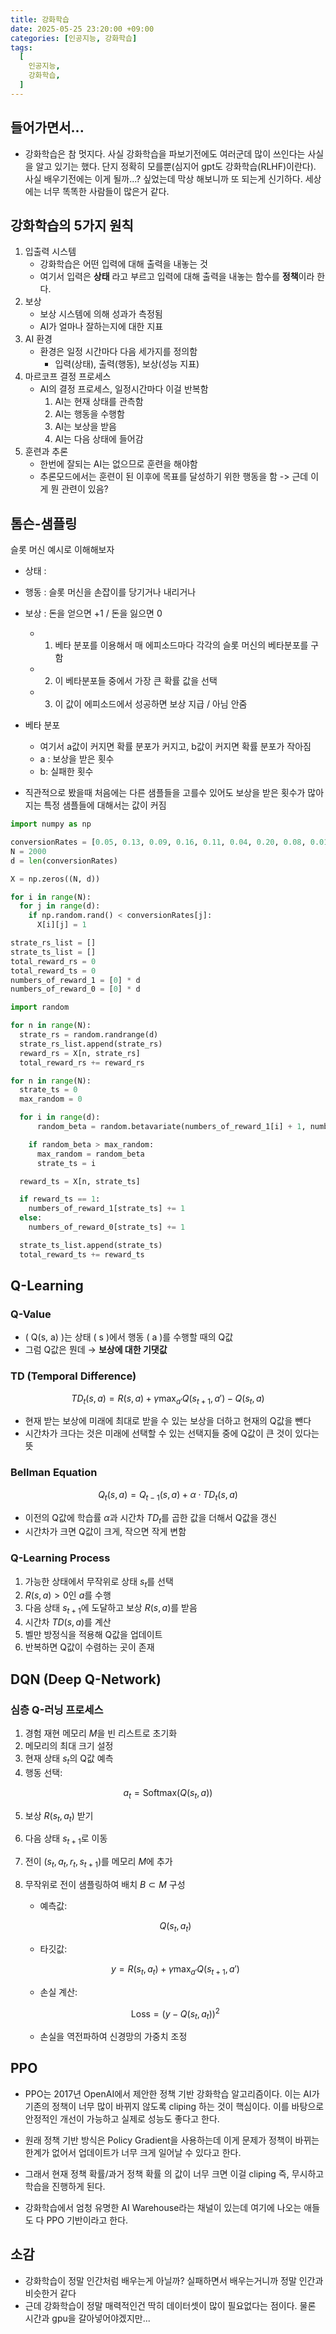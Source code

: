 ```yaml
---
title: 강화학습
date: 2025-05-25 23:20:00 +09:00
categories: [인공지능, 강화학습]
tags: 
  [
    인공지능,
    강화학습,
  ]
---
```

## 들어가면서...
- 강화학습은 참 멋지다. 사실 강화학습을 파보기전에도 여러군데 많이 쓰인다는 사실을 알고 있기는 했다. 단지 정확히 모를뿐(심지어 gpt도 강화학습(RLHF)이란다). 사실 배우기전에는 이게 될까...? 싶었는데 막상 해보니까 또 되는게 신기하다. 세상에는 너무 똑똑한 사람들이 많은거 같다. 

## 강화학습의 5가지 원칙
1. 입출력 시스템
	- 강화학습은 어떤 입력에 대해 출력을 내놓는 것 
	- 여기서 입력은 **상태** 라고 부르고 입력에 대해 출력을 내놓는 함수를 **정책**이라 한다.
2. 보상
	- 보상 시스템에 의해 성과가 측정됨
	- AI가 얼마나 잘하는지에 대한 지표
3. AI 환경
	- 환경은 일정 시간마다 다음 세가지를 정의함
		- 입력(상태), 출력(행동), 보상(성능 지표)
4. 마르코프 결정 프로세스
	- AI의 결정 프로세스, 일정시간마다 이걸 반복함
		1. AI는 현재 상태를 관측함
		2. AI는 행동을 수행함
		3. AI는 보상을 받음
		4. AI는 다음 상태에 들어감
5. 훈련과 추론
	- 한번에 잘되는 AI는 없으므로 훈련을 해야함
	- 추론모드에서는 훈련이 된 이후에 목표를 달성하기 위한 행동을 함 -> 근데 이게 뭔 관련이 있음?

## 톰슨-샘플링
슬롯 머신 예시로 이해해보자
- 상태 : 
- 행동 : 슬롯 머신을 손잡이를 당기거나 내리거나
- 보상 : 돈을 얻으면 +1 / 돈을 잃으면 0
	- 1. 베타 분포를 이용해서 매 에피소드마다 각각의 슬롯 머신의 베타분포를 구함
	- 2. 이 베타분포들 중에서 가장 큰 확률 값을 선택
	- 3. 이 값이 에피소드에서 성공하면 보상 지급 / 아님 안줌

- 베타 분포
	- 여기서 a값이 커지면 확률 분포가 커지고, b값이 커지면 확률 분포가 작아짐
	- a : 보상을 받은 횟수
	- b: 실패한 횟수
- 직관적으로 봤을때 처음에는 다른 샘플들을 고를수 있어도 보상을 받은 횟수가 많아지는 특정 샘플들에 대해서는 값이 커짐

```python
import numpy as np

conversionRates = [0.05, 0.13, 0.09, 0.16, 0.11, 0.04, 0.20, 0.08, 0.01]
N = 2000
d = len(conversionRates)

X = np.zeros((N, d))

for i in range(N):
  for j in range(d):
    if np.random.rand() < conversionRates[j]:
      X[i][j] = 1

strate_rs_list = []
strate_ts_list = []
total_reward_rs = 0
total_reward_ts = 0
numbers_of_reward_1 = [0] * d
numbers_of_reward_0 = [0] * d

import random

for n in range(N):
  strate_rs = random.randrange(d)
  strate_rs_list.append(strate_rs)
  reward_rs = X[n, strate_rs]
  total_reward_rs += reward_rs

for n in range(N):
  strate_ts = 0
  max_random = 0

  for i in range(d):
	  random_beta = random.betavariate(numbers_of_reward_1[i] + 1, numbers_of_reward_0[i] + 1)

    if random_beta > max_random:
      max_random = random_beta
      strate_ts = i

  reward_ts = X[n, strate_ts]

  if reward_ts == 1:
    numbers_of_reward_1[strate_ts] += 1
  else:
    numbers_of_reward_0[strate_ts] += 1

  strate_ts_list.append(strate_ts)
  total_reward_ts += reward_ts
```

## Q-Learning

### Q-Value

- \( Q(s, a) \)는 상태 \( s \)에서 행동 \( a \)를 수행할 때의 Q값  
- 그럼 Q값은 뭔데 → **보상에 대한 기댓값**

### TD (Temporal Difference)

$$
TD_t(s, a) = R(s, a) + \gamma \max_{a'} Q(s_{t+1}, a') - Q(s_t, a)
$$

- 현재 받는 보상에 미래에 최대로 받을 수 있는 보상을 더하고 현재의 Q값을 뺀다  
- 시간차가 크다는 것은 미래에 선택할 수 있는 선택지들 중에 Q값이 큰 것이 있다는 뜻

### Bellman Equation

$$
Q_t(s, a) = Q_{t-1}(s, a) + \alpha \cdot TD_t(s, a)
$$

- 이전의 Q값에 학습률 $\alpha$과 시간차 $TD_{t}$를 곱한 값을 더해서 Q값을 갱신  
- 시간차가 크면 Q값이 크게, 작으면 작게 변함

### Q-Learning Process

1. 가능한 상태에서 무작위로 상태 $s_{t}$를 선택  
2. $R(s, a) > 0$인 $a$를 수행  
3. 다음 상태 $s_{t+1}$에 도달하고 보상 $R(s, a)$를 받음  
4. 시간차 $TD(s, a)$를 계산  
5. 벨만 방정식을 적용해 Q값을 업데이트  
6. 반복하면 Q값이 수렴하는 곳이 존재


## DQN (Deep Q-Network)

### 심층 Q-러닝 프로세스

1. 경험 재현 메모리 $M$을 빈 리스트로 초기화  
2. 메모리의 최대 크기 설정  
3. 현재 상태 $s_{t}$의 Q값 예측  
4. 행동 선택:

$$
a_t = \text{Softmax}(Q(s_t, a))
$$

5. 보상 $R(s_{t}, a_{t})$ 받기  
6. 다음 상태 $s_{t+1}$로 이동  
7. 전이 $(s_t, a_t, r_t, s_{t+1})$를 메모리 $M$에 추가  
8. 무작위로 전이 샘플링하여 배치 $B \subset M$ 구성

   - 예측값:

   $$
   Q(s_t, a_t)
   $$

   - 타깃값:

   $$
   y = R(s_t, a_t) + \gamma \max_{a'} Q(s_{t+1}, a')
   $$

   - 손실 계산:

   $$
   \text{Loss} = (y - Q(s_t, a_t))^2
   $$

   - 손실을 역전파하여 신경망의 가중치 조정

## PPO

- PPO는 2017년 OpenAI에서 제안한 정책 기반 강화학습 알고리즘이다. 이는 AI가 기존의 정책이 너무 많이 바뀌지 않도록 cliping 하는 것이 핵심이다. 이를 바탕으로 안정적인 개선이 가능하고 실제로 성능도 좋다고 한다. 

- 원래 정책 기반 방식은 Policy Gradient을 사용하는데 이게 문제가 정책이 바뀌는 한계가 없어서 업데이트가 너무 크게 일어날 수 있다고 한다. 

- 그래서 현재 정책 확률/과거 정책 확률 의 값이 너무 크면 이걸 cliping 즉, 무시하고 학습을 진행하게 된다. 

- 강화학습에서 엄청 유명한 AI Warehouse라는 채널이 있는데 여기에 나오는 애들도 다 PPO 기반이라고 한다. 

## 소감
- 강화학습이 정말 인간처럼 배우는게 아닐까? 실패하면서 배우는거니까 정말 인간과 비슷한거 같다
- 근데 강화학습이 정말 매력적인건 딱히 데이터셋이 많이 필요없다는 점이다. 물론 시간과 gpu을 갈아넣어야겠지만...